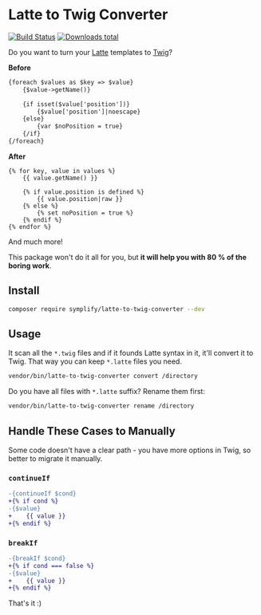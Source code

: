 # Latte to Twig Converter

[![Build Status](https://img.shields.io/travis/Symplify/LatteToTwigConverter/master.svg?style=flat-square)](https://travis-ci.org/Symplify/LatteToTwigConverter)
[![Downloads total](https://img.shields.io/packagist/dt/symplify/latte-to-twig-converter.svg?style=flat-square)](https://packagist.org/packages/symplify/latte-to-twig-converter/stats)

Do you want to turn your [Latte](https://latte.nette.org/en/) templates to [Twig](https://twig.symfony.com/)?

**Before**

```html
{foreach $values as $key => $value}
    {$value->getName()}

    {if isset($value['position'])}
        {$value['position']|noescape}
    {else}
        {var $noPosition = true}
    {/if}
{/foreach}
```

**After**

```twig
{% for key, value in values %}
    {{ value.getName() }}

    {% if value.position is defined %}
        {{ value.position|raw }}
    {% else %}
        {% set noPosition = true %}
    {% endif %}
{% endfor %}
```

And much more!

This package won't do it all for you, but **it will help you with 80 % of the boring work**.

## Install

```bash
composer require symplify/latte-to-twig-converter --dev
```

## Usage

It scan all the `*.twig` files and if it founds Latte syntax in it, it'll convert it to Twig.
That way you can keep `*.latte` files you need.

```bash
vendor/bin/latte-to-twig-converter convert /directory
```

Do you have all files with `*.latte` suffix? Rename them first:

```bash
vendor/bin/latte-to-twig-converter rename /directory
```

## Handle These Cases to Manually

Some code doesn't have a clear path - you have more options in Twig, so better to migrate it manually.

### `continueIf`

```diff
-{continueIf $cond}
+{% if cond %}
-{$value}
+    {{ value }}
+{% endif %}
```

### `breakIf`

```diff
-{breakIf $cond}
+{% if cond === false %}
-{$value}
+    {{ value }}
+{% endif %}
```

That's it :)
